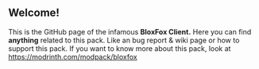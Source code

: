 Welcome!
-
This is the GitHub page of the infamous **BloxFox Client.** Here you can find **anything** related to this pack. Like an bug report & wiki page or how to support this pack. If you want to know more about this pack, look at https://modrinth.com/modpack/bloxfox
